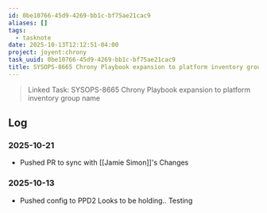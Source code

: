 ```yaml
---
id: 0be10766-45d9-4269-bb1c-bf75ae21cac9
aliases: []
tags:
  - tasknote
date: 2025-10-13T12:12:51-04:00
project: joyent:chrony
task_uuid: 0be10766-45d9-4269-bb1c-bf75ae21cac9
title: SYSOPS-8665 Chrony Playbook expansion to platform inventory group name
---
```


> Linked Task: SYSOPS-8665 Chrony Playbook expansion to platform inventory group name

## Log

### 2025-10-21

+ Pushed PR to sync with [[Jamie Simon]]'s Changes

### 2025-10-13

+ Pushed config to PPD2  Looks to be holding.. Testing
